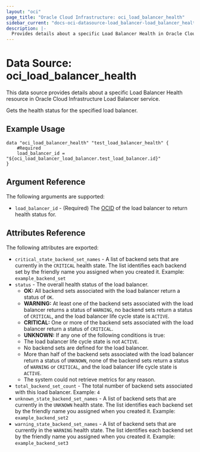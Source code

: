 ```yaml
---
layout: "oci"
page_title: "Oracle Cloud Infrastructure: oci_load_balancer_health"
sidebar_current: "docs-oci-datasource-load_balancer-load_balancer_health"
description: |-
  Provides details about a specific Load Balancer Health in Oracle Cloud Infrastructure Load Balancer service
---
```


# Data Source: oci_load_balancer_health
This data source provides details about a specific Load Balancer Health resource in Oracle Cloud Infrastructure Load Balancer service.

Gets the health status for the specified load balancer.

## Example Usage

```hcl
data "oci_load_balancer_health" "test_load_balancer_health" {
	#Required
	load_balancer_id = "${oci_load_balancer_load_balancer.test_load_balancer.id}"
}
```

## Argument Reference

The following arguments are supported:

* `load_balancer_id` - (Required) The [OCID](https://docs.cloud.oracle.com/iaas/Content/General/Concepts/identifiers.htm) of the load balancer to return health status for.


## Attributes Reference

The following attributes are exported:

* `critical_state_backend_set_names` - A list of backend sets that are currently in the `CRITICAL` health state. The list identifies each backend set by the friendly name you assigned when you created it.  Example: `example_backend_set` 
* `status` - The overall health status of the load balancer.
	*  **OK:** All backend sets associated with the load balancer return a status of `OK`.
	*  **WARNING:** At least one of the backend sets associated with the load balancer returns a status of `WARNING`, no backend sets return a status of `CRITICAL`, and the load balancer life cycle state is `ACTIVE`.
	*  **CRITICAL:** One or more of the backend sets associated with the load balancer return a status of `CRITICAL`.
	*  **UNKNOWN:** If any one of the following conditions is true:
	*  The load balancer life cycle state is not `ACTIVE`.
	*  No backend sets are defined for the load balancer.
	*  More than half of the backend sets associated with the load balancer return a status of `UNKNOWN`, none of the backend sets return a status of `WARNING` or `CRITICAL`, and the load balancer life cycle state is `ACTIVE`.
	*  The system could not retrieve metrics for any reason. 
* `total_backend_set_count` - The total number of backend sets associated with this load balancer.  Example: `4` 
* `unknown_state_backend_set_names` - A list of backend sets that are currently in the `UNKNOWN` health state. The list identifies each backend set by the friendly name you assigned when you created it.  Example: `example_backend_set2` 
* `warning_state_backend_set_names` - A list of backend sets that are currently in the `WARNING` health state. The list identifies each backend set by the friendly name you assigned when you created it.  Example: `example_backend_set3` 

